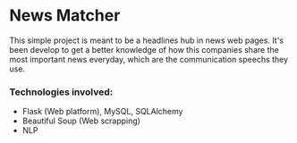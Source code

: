 # News Matcher

This simple project is meant to be a headlines hub in news web pages. It's been develop to get
a better knowledge of how this companies share the most important news everyday, which are the
communication speechs they use.

### Technologies involved:
- Flask (Web platform), MySQL, SQLAlchemy
- Beautiful Soup (Web scrapping)
- NLP